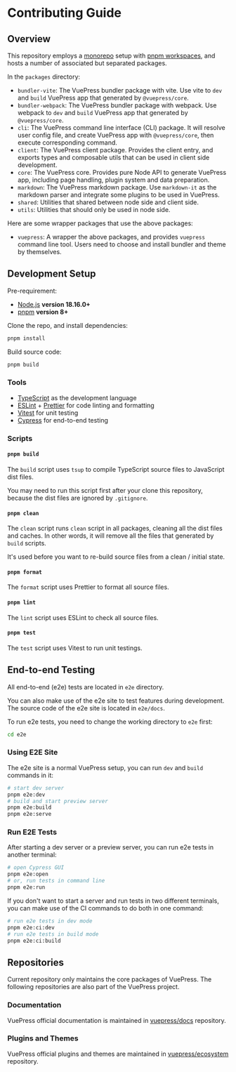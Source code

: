 # Contributing Guide

## Overview

This repository employs a [monorepo](https://en.wikipedia.org/wiki/Monorepo) setup with [pnpm workspaces](https://pnpm.io/workspaces), and hosts a number of associated but separated packages.

In the `packages` directory:

- `bundler-vite`: The VuePress bundler package with vite. Use vite to `dev` and `build` VuePress app that generated by `@vuepress/core`.
- `bundler-webpack`: The VuePress bundler package with webpack. Use webpack to `dev` and `build` VuePress app that generated by `@vuepress/core`.
- `cli`: The VuePress command line interface (CLI) package. It will resolve user config file, and create VuePress app with `@vuepress/core`, then execute corresponding command.
- `client`: The VuePress client package. Provides the client entry, and exports types and composable utils that can be used in client side development.
- `core`: The VuePress core. Provides pure Node API to generate VuePress app, including page handling, plugin system and data preparation.
- `markdown`: The VuePress markdown package. Use `markdown-it` as the markdown parser and integrate some plugins to be used in VuePress.
- `shared`: Utilities that shared between node side and client side.
- `utils`: Utilities that should only be used in node side.

Here are some wrapper packages that use the above packages:

- `vuepress`: A wrapper the above packages, and provides `vuepress` command line tool. Users need to choose and install bundler and theme by themselves.

## Development Setup

Pre-requirement:

- [Node.js](http://nodejs.org) **version 18.16.0+**
- [pnpm](https://pnpm.io/) **version 8+**

Clone the repo, and install dependencies:

```bash
pnpm install
```

Build source code:

```bash
pnpm build
```

### Tools

- [TypeScript](https://www.typescriptlang.org/) as the development language
- [ESLint](https://eslint.org/) + [Prettier](https://prettier.io/) for code linting and formatting
- [Vitest](https://vitest.dev/) for unit testing
- [Cypress](https://www.cypress.io/) for end-to-end testing

### Scripts

#### `pnpm build`

The `build` script uses `tsup` to compile TypeScript source files to JavaScript dist files.

You may need to run this script first after your clone this repository, because the dist files are ignored by `.gitignore`.

#### `pnpm clean`

The `clean` script runs `clean` script in all packages, cleaning all the dist files and caches. In other words, it will remove all the files that generated by `build` scripts.

It's used before you want to re-build source files from a clean / initial state.

#### `pnpm format`

The `format` script uses Prettier to format all source files.

#### `pnpm lint`

The `lint` script uses ESLint to check all source files.

#### `pnpm test`

The `test` script uses Vitest to run unit testings.

## End-to-end Testing

All end-to-end (e2e) tests are located in `e2e` directory.

You can also make use of the e2e site to test features during development. The source code of the e2e site is located in `e2e/docs`.

To run e2e tests, you need to change the working directory to `e2e` first:

```bash
cd e2e
```

### Using E2E Site

The e2e site is a normal VuePress setup, you can run `dev` and `build` commands in it:

```bash
# start dev server
pnpm e2e:dev
# build and start preview server
pnpm e2e:build
pnpm e2e:serve
```

### Run E2E Tests

After starting a dev server or a preview server, you can run e2e tests in another terminal:

```bash
# open Cypress GUI
pnpm e2e:open
# or, run tests in command line
pnpm e2e:run
```

If you don't want to start a server and run tests in two different terminals, you can make use of the CI commands to do both in one command:

```bash
# run e2e tests in dev mode
pnpm e2e:ci:dev
# run e2e tests in build mode
pnpm e2e:ci:build
```

## Repositories

Current repository only maintains the core packages of VuePress. The following repositories are also part of the VuePress project.

### Documentation

VuePress official documentation is maintained in [vuepress/docs](https://github.com/vuepress/docs) repository.

### Plugins and Themes

VuePress official plugins and themes are maintained in [vuepress/ecosystem](https://github.com/vuepress/ecosystem) repository.
